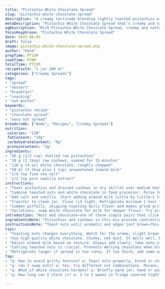 ```yaml
---
title: "Pistachio White Chocolate Spread"
slug: "pistachio-white-chocolate-spread"
description: "A creamy tartinade blending lightly toasted pistachios with chopped white chocolate and a touch of almond milk. Substituted some pistachios for cashews for softness; replaced water with almond milk for silkiness and slight nuttiness. Includes a pinch of salt and vanilla for depth. Thick, spreadable texture emerges when ground right; too much liquid means runny mess. Keeps 2 to 3 weeks chilled in sealed jar. Good slathered on toast, swirled in yogurt, or dolloped on pancakes."
metaDescription: "Pistachio White Chocolate Spread that’s creamy and tart. Perfect for toast and pancakes, luscious texture. Packed with nutty flavors."
ogDescription: "Rich Pistachio White Chocolate Spread, creamy and nutty. Perfect for slathering on toast or pancakes. Quick to make, store well."
focusKeyphrase: "Pistachio White Chocolate Spread"
date: 2025-08-02
draft: false
image: pistachio-white-chocolate-spread.png
author: "Kate"
prepTime: PT15M
cookTime: PT0M
totalTime: PT15M
recipeYield: "1 jar 200 ml"
categories: ["Creamy Spreads"]
tags:
- "spread"
- "dessert"
- "breakfast"
- "snacking"
- "nut butter"
keywords:
- "pistachio recipe"
- "chocolate spread"
- "easy nut spread"
breadcrumb: ["Home", "Recipes", "Creamy Spreads"]
nutrition: 
 calories: "130"
 fatContent: "10g"
 carbohydrateContent: "9g"
 proteinContent: "3g"
ingredients:
- "45 g (1/3 cup) shelled raw pistachios"
- "20 g (2 tbsp) raw cashews, soaked for 15 minutes"
- "120 g (4 oz) white chocolate, roughly chopped"
- "50 ml (3 tbsp plus 1 tsp) unsweetened almond milk"
- "1/4 tsp fine sea salt"
- "1/2 tsp pure vanilla extract"
instructions:
- "Toast pistachios and drained cashews in dry skillet over medium heat; toss often. Watch for aroma and slight browning on edges—about 4 minutes. Removes raw bitterness. Cool completely."
- "Combine toasted nuts and white chocolate in food processor. Pulse to break down nuts first, then blend continuously until mixture turns into a coarse paste—thick but creamy, about 3–5 minutes. Use sturdy blade. If sticking, scrape sides often."
- "Add salt and vanilla. Start adding almond milk little by little—1 tsp at a time—to loosen the paste. Blend between each addition. Stop when texture is spreadable but still thick. Avoid over-liquefying; runny spread loses character."
- "Transfer to clean jar. Close lid tight. Refrigerate minimum 1 hour to set, but can keep chilled 2 to 3 weeks. Let come close to room temp before spreading. If hardened, warm jar briefly in hand or microwave at low power 5 seconds."
- "Common pitfalls: skipping toasting dulls flavor and makes grind gritty. Using plain water loses richness. Too much liquid means separation or watery texture. Nuts must be fresh; stale ones ruin final taste."
- "Variations: swap white chocolate for milk for deeper flavor. Try pistachios alone or add pinch of cinnamon for warmth."
introduction: "Nuts and chocolate—one of those simple pairs that click instantly if handled right. Raw pistachios straight into processor? No. Grainy, tough. Toasting makes all the difference: aroma blooms, skin softens, oils release. Cashews soften texture, replace half pistachios—less crunch, more silk. White chocolate you want chopped chunky, not dust. Blending good blade, steady patience. Add liquid slowly, almond milk here, balancing texture and flavor. Salt cuts the sweetness; vanilla adds warmth. Result? Not just a paste but a luscious spread with nutty bite and melting chocolate threads. Store cool, but nothing beats room temp so spread slips easily over bread or fruits. Also elevates pancakes or dolloped on porridge."
ingredientsNote: "Pistachios and cashews in this mix provide contrasting textures. Raw nuts toasted improve nutty flavors, easy on processor blades, and create a cohesive paste. Almond milk replaced water - adds richness and keeps spread creamy without watering down flavor. White chocolate best quality, not overly sweet, chopped coarse for better grind and melting profile. Salt tames sweetness and enhances nuttiness while vanilla extract injects subtle aromatic complexity. Fresh nuts key; stale nuts result in bitter, dull taste. Soaking cashews softens them for smoother blend. Liquid amounts vary depending on nut freshness and processor strength. Measure by feel, not rigid volume—spread should cling but remain pliable."
instructionsNote: "Toast nuts until aromatic and edges just brown—this step crucial to avoid "
tips:
- "Toasting nuts changes everything. Watch for the aroma, slight brown edges. Crispy texture, easier to blend. Don't skip this step, bitter flavors can ruin it."
- "Use high-quality white chocolate. Chunky, not dust. It melts well, balances sweetness. Avoid overly sweet kinds; that ruins the spread's character."
- "Adjust almond milk based on texture. Always add slowly. Take note of how it feels. Should be thick yet spreadable. Otherwise, runny mess."
- "Cooling toasted nuts is crucial. Prevents melting chocolate when blending. Ground too fast? Gritty texture waiting. Pulsing first gives better control."
- "Refrigerate longer if spread is too runny. If too thick, add some warm almond milk manually. Easy fixes, don't waste. Use fresh nuts."
faq:
- "q: How to avoid gritty texture? a: Toast nuts properly, blend in stages. Pulse first then blend. Keep checking, scrape sides often."
- "q: Can I swap nuts? a: Yes, try different nut combinations. Pecans, hazelnuts, or almonds might work. Consider texture, flavor profiles."
- "q: What if white chocolate hardens? a: Briefly warm jar, hand or microwave at low power. Check consistency before spreading."
- "q: How long can I store it? a: 2 to 3 weeks in fridge covered tightly. Check before using, warming aids spreadability. Always label jars."

---
```

